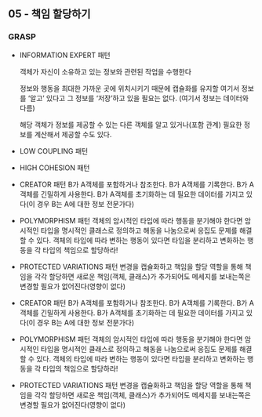 ## 05 - 책임 할당하기

### GRASP

- INFORMATION EXPERT 패턴

  객체가 자신이 소유하고 있는 정보와 관련된 작업을 수행한다

  정보와 행동을 최대한 가까운 곳에 위치시키기 때문에 캡슐화를 유지할
  여기서 정보를 ‘알고’ 있다고 그 정보를 ‘저장’하고 있을 필요는 없다. (여기서 정보는 데이터와 다름)

  해당 객체가 정보를 제공할 수 있는 다른 객체를 알고 있거나(포함 관계) 필요한 정보를 계산해서 제공할 수도 있다.

- LOW COUPLING 패턴
- HIGH COHESION 패턴
- CREATOR 패턴
    B가 A객체를 포함하거나 참조한다.
    B가 A객체를 기록한다.
    B가 A객체를 긴밀하게 사용한다.
    B가 A객체를 초기화하는 데 필요한 데이터를 가지고 있다(이 경우 B는 A에 대한 정보 전문가다)
- POLYMORPHISM 패턴
  객체의 암시적인 타입에 따라 행동을 분기해야 한다면 암시적인 타입을 명시적인 클래스로 정의하고 해동을 나눔으로써 응집도 문제를 해결할 수 있다.
  객체의 타입에 따라 변하는 행동이 있다면 타입을 분리하고 변화하는 행동을 각 타입의 책임으로 할당하라!
- PROTECTED VARIATIONS 패턴
  변경을 캡슐화하고 책임을 할당
  역할을 통해 책임을 각각 할당하면 새로운 책임(객체, 클래스)가 추가되어도 메세지를 보내는쪽은 변경할 필요가 없어진다(영향이 없다)
- CREATOR 패턴
  B가 A객체를 포함하거나 참조한다.
  B가 A객체를 기록한다.
  B가 A객체를 긴밀하게 사용한다.
  B가 A객체를 초기화하는 데 필요한 데이터를 가지고 있다(이 경우 B는 A에 대한 정보 전문가다)
- POLYMORPHISM 패턴
  객체의 암시적인 타입에 따라 행동을 분기해야 한다면 암시적인 타입을 명시적인 클래스로 정의하고 해동을 나눔으로써 응집도 문제를 해결할 수 있다.
  객체의 타입에 따라 변하는 행동이 있다면 타입을 분리하고 변화하는 행동을 각 타입의 책임으로 할당하라!
- PROTECTED VARIATIONS 패턴
  변경을 캡슐화하고 책임을 할당
  역할을 통해 책임을 각각 할당하면 새로운 책임(객체, 클래스)가 추가되어도 메세지를 보내는쪽은 변경할 필요가 없어진다(영향이 없다)